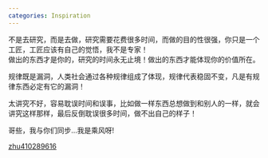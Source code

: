 ```yaml
---
categories: Inspiration
---
```


不是去研究，而是去做，研究需要花费很多时间，而做的目的性很强，你只是一个工匠，工匠应该有自己的觉悟，我不是专家！<br>
做出的东西才是你的，研究的时间永无止境！做出的东西才能体现你的价值所在。


规律既是漏洞，人类社会通过各种规律组成了体现，规律代表稳固不变，凡是有规律东西必定有它的漏洞！



太讲究不好，容易耽误时间和误事，比如做一样东西总想做到和别人的一样，就会讲究这样那样，最后反倒耽误很多时间，做不出自己的样子！


哥些，我与你们同步...我是乘风呀!

[zhu410289616](http://blog.csdn.net/zhu410289616)
